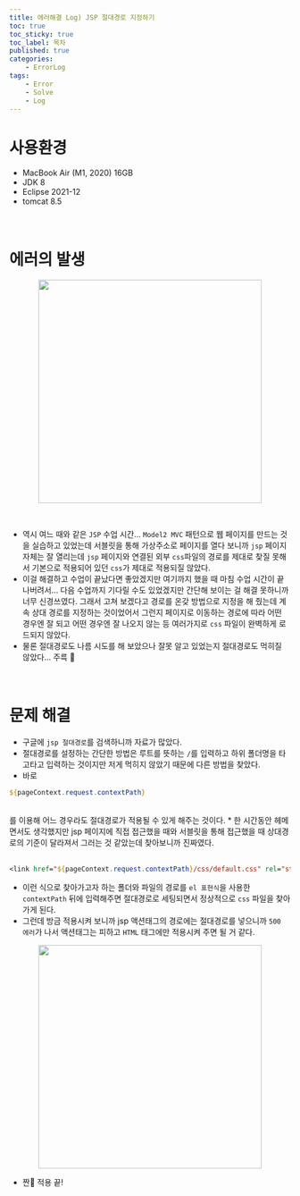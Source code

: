 ```yaml
---
title: 에러해결 Log) JSP 절대경로 지정하기
toc: true
toc_sticky: true
toc_label: 목차
published: true
categories:
    - ErrorLog
tags:
    - Error
    - Solve
    - Log
---
```

# 사용환경
* MacBook Air (M1, 2020) 16GB
* JDK 8
* Eclipse 2021-12
* tomcat 8.5<br><br><br>

# 에러의 발생
<p align="center"><img src="../../assets/images/pathError.png" width="400"></p><br>

* 역시 여느 때와 같은 `JSP` 수업 시간... `Model2 MVC` 패턴으로 웹 페이지를 만드는 것을 실습하고 있었는데 서블릿을 통해 가상주소로 페이지를 열다 보니까 `jsp` 페이지 자체는 잘 열리는데 `jsp` 페이지와 연결된 외부 `css`파일의 경로를 제대로 찾질 못해서 기본으로 적용되어 있던 `css`가 제대로 적용되질 않았다.
* 이걸 해결하고 수업이 끝났다면 좋았겠지만 여기까지 했을 때 마침 수업 시간이 끝나버려서... 다음 수업까지 기다릴 수도 있었겠지만 간단해 보이는 걸 해결 못하니까 너무 신경쓰였다. 그래서 고쳐 보겠다고 경로를 온갖 방법으로 지정을 해 줬는데 계속 상대 경로를 지정하는 것이었어서 그런지 페이지로 이동하는 경로에 따라 어떤 경우엔 잘 되고 어떤 경우엔 잘 나오지 않는 등 여러가지로 `css` 파일이 완벽하게 로드되지 않았다.
* 물론 절대경로도 나름 시도를 해 보았으나 잘못 알고 있었는지 절대경로도 먹히질 않았다... 주륵 🥲<br><br><br>

# 문제 해결

* 구글에 `jsp 절대경로`를 검색하니까 자료가 많았다.
* 절대경로를 설정하는 간단한 방법은 루트를 뜻하는 `/`를 입력하고 하위 폴더명을 타고타고 입력하는 것이지만 저게 먹히지 않았기 때문에 다른 방법을 찾았다.
* 바로<br> 

```jsp
${pageContext.request.contextPath}
```
<br>
를 이용해 어느 경우라도 절대경로가 적용될 수 있게 해주는 것이다. 
* 한 시간동안 헤메면서도 생각했지만 jsp 페이지에 직접 접근했을 때와 서블릿을 통해 접근했을 때 상대경로의 기준이 달라져서 그러는 것 같았는데 찾아보니까 진짜였다.<br><br>

```jsp
<link href="${pageContext.request.contextPath}/css/default.css" rel="stylesheet" type="text/css">
```

* 이런 식으로 찾아가고자 하는 폴더와 파일의 경로를 `el 표현식`을 사용한 `contextPath` 뒤에 입력해주면 절대경로로 세팅되면서 정상적으로 `css` 파일을 찾아가게 된다.
* 그런데 방금 적용시켜 보니까 jsp 액션태그의 경로에는 절대경로를 넣으니까 `500 에러`가 나서 액션태그는 피하고 `HTML` 태그에만 적용시켜 주면 될 거 같다.

<p align="center"><img src="../../assets/images/pathSolve.png" width="400"></p>

* 짠👏 적용 끝!

